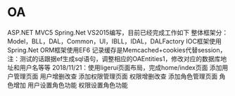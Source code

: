 # OA
ASP.NET MVC5 Spring.Net
VS2015编写，目前已经完成工作如下
整体框架分：Model，BLL，DAL，Common，UI，IBLL，IDAL，DALFactory
IOC框架使用Spring.Net
ORM框架使用EF6 
记录缓存是Memcached+cookies代替session，
注：测试的话跟据ef生成sql语句，调整相应的OAEntities1，修改对应的数据库地址和用户名等等
2018/11/21：使用ligerui页面布局，完成home/index页面
添加用户管理页面
  用户增删改查
添加权限管理页面
  权限增删改查
添加角色管理页面
  角色增加
用户设置角色功能
权限设置角色功能
